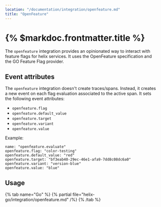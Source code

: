 ```yaml
---
location: "/documentation/integration/openfeature.md"
title: "OpenFeature"
---
```


# {% $markdoc.frontmatter.title %}

The `openfeature` integration provides an opinionated way to interact with feature
flags for helix services. It uses the OpenFeature specification and the GO Feature
Flag provider.

## Event attributes

The `openfeature` integration doesn't create traces/spans. Instead, it creates a
new event on each flag evaluation associated to the active span. It sets the
following event attributes:
- `openfeature.flag`
- `openfeature.default_value`
- `openfeature.target`
- `openfeature.variant`
- `openfeature.value`

Example:
```
name: "openfeature.evaluate"
openfeature.flag: "color-testing"
openfeature.default_value: "red"
openfeature.target: "bf3eab40-29ec-46e1-afa9-7dd8c08dc6a0"
openfeature.variant: "version-blue"
openfeature.value: "blue"
```

## Usage

{% tab name="Go" %}
  {% partial file="helix-go/integration/openfeature.md" /%} 
{% /tab %}
